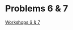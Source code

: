 # Problems 6 & 7

[Workshops 6 & 7](https://github.com/ChrisLinn/comp90054-cheat/tree/master/workshops/6%2B7)